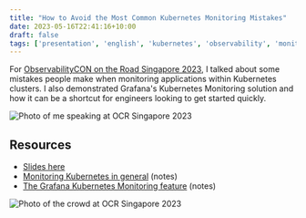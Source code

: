 ```yaml
---
title: "How to Avoid the Most Common Kubernetes Monitoring Mistakes"
date: 2023-05-16T22:41:16+10:00
draft: false
tags: ['presentation', 'english', 'kubernetes', 'observability', 'monitoring', 'grafana labs']
---
```


For [ObservabilityCON on the Road Singapore 2023](https://grafana.com/about/events/observabilitycon/2023/singapore/), I talked about some mistakes people make when monitoring applications within Kubernetes clusters. I also demonstrated Grafana's Kubernetes Monitoring solution and how it can be a shortcut for engineers looking to get started quickly.

![Photo of me speaking at OCR Singapore 2023](/assets/ocr-2023-sin-01.jpg)

## Resources

- [Slides here](https://docs.google.com/presentation/d/1rC8kifF6X1ZSH8jgh-yUp6NfgK_UaLiOG8TWLa5dQBQ/edit?usp=sharing)
- [Monitoring Kubernetes in general](https://notes.nicolevanderhoeven.com/Monitoring+Kubernetes) (notes)
- [The Grafana Kubernetes Monitoring feature](https://notes.nicolevanderhoeven.com/Grafana+Kubernetes+Monitoring) (notes)

![Photo of the crowd at OCR Singapore 2023](/assets/ocr-2023-sin-02.jpg)